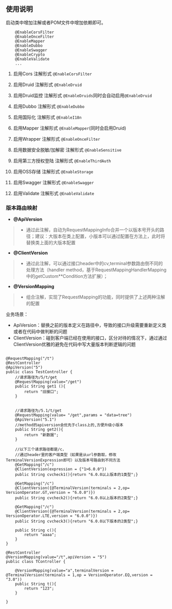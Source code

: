 ## 使用说明

启动类中增加注解或者POM文件中增加依赖即可。
```
    @EnableCorsFilter
    @EnableOnceFilter
    @EnableMapper
    @EnableDubbo
    @EnableSwagger
    @EnableCrypto
    @EnableValidate
    ...
```
  
1. 启用Cors 注解形式 `@EnableCorsFilter` 

2. 启用Druid 注解形式 `@EnableDruid` 

3. 启用Druid监控 注解形式 `@EnableDruids`同时会自动启用`@EnableDruid` 

4. 启用Dubbo 注解形式 `@EnableDubbo` 

5. 启用国际化 注解形式 `@EnableI18n` 
     
6. 启用Mapper 注解形式 `@EnableMapper`(同时会启用Druid)

7. 启用Wrapper 注解形式 `@EnableOnceFilter` 
 
8. 启用数据安全脱敏/加解密 注解形式 `@EnableSensitive` 

8. 启用第三方授权登陆 注解形式 `@EnableThirdAuth`

9. 启用OSS存储 注解形式 `@EnableStorage` 
   
9. 启用Swagger 注解形式 `@EnableSwagger` 
      
10. 启用Validate 注解形式 `@EnableValidate` 



### 版本路由映射


- **@ApiVersion**
>* 通过此注解，自动为RequestMappingInfo合并一个以版本号开头的路径；建议：大版本在类上配置，小版本可以通过配置在方法上，此时将替换类上面的大版本配置

- **@ClientVersion**
>* 通过此注解，可以通过接口header中的cv,terminal参数路由倒不同的处理方法（handler method，基于RequestMappingHandlerMapping中的getCustom**Condition方法扩展）；

- **@VersionMapping** 
>* 组合注解，实现了RequestMapping的功能，同时提供了上述两种注解的配置


业务场景：
- ApiVersion：替换之前的版本定义在路径中，导致的接口升级需要重新定义类或者在代码中做判断的问题
- ClientVersion：碰到客户端已经在使用的接口，区分对待的情况下，通过通过ClientVersion优雅的避免在代码中写大量版本判断逻辑的问题

```

@RequestMapping("/t")
@RestController
@ApiVersion("5")
public class TestController {
    //请求路径为/5/t/get
    @RequestMapping(value="/get")
    public String get1 (){
        return "旧接口";
    }


    //请求路径为/5.1/t/get
    @RequestMapping(value= "/get",params = "data=tree")
    @ApiVersion("5.1")
    //method的apiversion会优先于class上的,方便升级小版本
    public String get2(){
        return "新数据";
    }

    //以下三个请求路径都是/c，
    //通过header里的客户端类型（如果是从url参数取，修改TerminalVersionExpression即可）以及版本号路由到不同方法
    @GetMapping("/c")
    @ClientVersion(expression = {"1>6.0.0"})
    public String cvcheck1(){return "6.0.0以上版本的1类型";}

    @GetMapping("/c")
    @ClientVersion({@TerminalVersion(terminals = 2,op= VersionOperator.GT,version = "6.0.0")})
    public String cvcheck2(){return "6.0.0以上版本的2类型";}

    @GetMapping("/c")
    @ClientVersion({@TerminalVersion(terminals = 2,op= VersionOperator.LTE,version = "6.0.0")})
    public String cvcheck3(){return "6.0.0以下版本的2类型";}

    public String c(){
        return "aaaa";
    }
}

```

```
@RestController
@VersionMapping(value="/t",apiVersion = "5")
public class TController {

    @VersionMapping(value="a",terminalVersion = @TerminalVersion(terminals = 1,op = VersionOperator.EQ,version = "3.0"))
    public String t(){
        return "123";
    }

}
```
